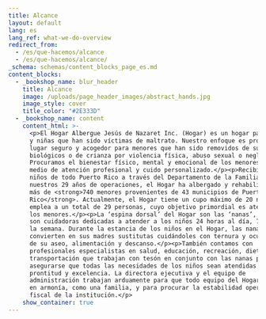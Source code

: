 ```yaml
---
title: Alcance
layout: default
lang: es
lang_ref: what-we-do-overview
redirect_from:
  - /es/que-hacemos/alcance
  - /es/que-hacemos/alcance/
_schema: schemas/content_blocks_page_es.md
content_blocks:
  - _bookshop_name: blur_header
    title: Alcance
    image: /uploads/page_header_images/abstract_hands.jpg
    image_style: cover
    title_color: "#2E333D"
  - _bookshop_name: content
    content_html: >-
      <p>El Hogar Albergue Jesús de Nazaret Inc. (Hogar) es un hogar para niños
      y niñas que han sido víctimas de maltrato. Nuestro enfoque es proveer un
      lugar seguro y acogedor para menores que han sido removidos de sus hogares
      biológicos o de crianza por violencia física, abuso sexual o negligencia.
      Procuramos el bienestar físico, mental y emocional de los menores por
      medio de atención profesional y cuido personalizado.</p><p>Recibimos a
      niños de todo Puerto Rico a través del Departamento de la Familia. En
      nuestros 29 años de operaciones, el Hogar ha albergado y rehabilitado a
      más de <strong>740 menores provenientes de 43 municipios de Puerto
      Rico</strong>. Actualmente, el Hogar tiene un cupo máximo de 20 niños y
      emplea a un total de 29 personas, cuyo objetivo primordial es atender a
      los menores.</p><p>La ‘espina dorsal’ del Hogar son las ‘nanas’, quienes
      son cuidadoras dedicadas a atender a los niños 24 horas al día, 7 días a
      la semana. Durante la estancia de los niños en el Hogar, las nanas se
      convierten en sus madres sustitutas cuidándoles con ternura y ocupándose
      de su aseo, alimentación y descanso.</p><p>También contamos con
      profesionales especialistas en salud, educación, recreación, dieta y
      transportación que trabajan con tesón en conjunto con las nanas para
      asegurarse que todas las necesidades de los niños sean atendidas con
      prontitud y excelencia. La directora ejecutiva y el equipo de
      administración trabajan arduamente para que todo equipo del Hogar colabore
      en armonía, como una familia, y para procurar la estabilidad operativa y
      fiscal de la institución.</p>
    show_container: true
---
```

